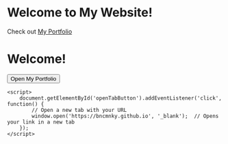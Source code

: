 <!DOCTYPE html>
<html lang="en">
<head>
    <meta charset="UTF-8">
    <meta name="viewport" content="width=device-width, initial-scale=1.0">
    <title>My Portfolio</title>
</head>
<body>
    <h1>Welcome to My Website!</h1>
    <p>Check out 
        <a href="https://bncmnky.github.io" target="_blank">My Portfolio</a>
    </p>
</body>
</html>

</head>
<body>
    <h1>Welcome!</h1>
    <button id="openTabButton">Open My Portfolio</button>

    <script>
        document.getElementById('openTabButton').addEventListener('click', function() {
            // Open a new tab with your URL
            window.open('https://bncmnky.github.io', '_blank');  // Opens your link in a new tab
        });
    </script>
</body>
</html>
